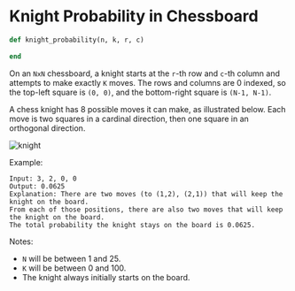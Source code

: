 # Knight Probability in Chessboard

``` Ruby
def knight_probability(n, k, r, c)
    
end
```

On an `NxN` chessboard, a knight starts at the `r`-th row and `c`-th column and attempts to make exactly `K` moves. The rows and columns are 0 indexed, so the top-left square is `(0, 0)`, and the bottom-right square is `(N-1, N-1)`.

A chess knight has 8 possible moves it can make, as illustrated below. Each move is two squares in a cardinal direction, then one square in an orthogonal direction.

![knight](https://user-images.githubusercontent.com/439933/31634734-82c6268a-b292-11e7-804b-86a2c709461d.png)

Example:
```
Input: 3, 2, 0, 0
Output: 0.0625
Explanation: There are two moves (to (1,2), (2,1)) that will keep the knight on the board.
From each of those positions, there are also two moves that will keep the knight on the board.
The total probability the knight stays on the board is 0.0625.
```

Notes:
* `N` will be between 1 and 25.
* `K` will be between 0 and 100.
* The knight always initially starts on the board.
